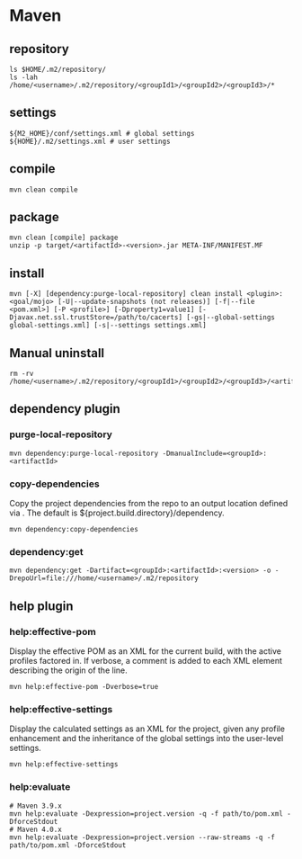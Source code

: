 # Maven

## repository
```
ls $HOME/.m2/repository/
ls -lah /home/<username>/.m2/repository/<groupId1>/<groupId2>/<groupId3>/*
```

## settings
```
${M2_HOME}/conf/settings.xml # global settings
${HOME}/.m2/settings.xml # user settings
```

## compile
```
mvn clean compile
```

## package
```
mvn clean [compile] package
unzip -p target/<artifactId>-<version>.jar META-INF/MANIFEST.MF
```

## install
```
mvn [-X] [dependency:purge-local-repository] clean install <plugin>:<goal/mojo> [-U|--update-snapshots (not releases)] [-f|--file <pom.xml>] [-P <profile>] [-Dproperty1=value1] [-Djavax.net.ssl.trustStore=/path/to/cacerts] [-gs|--global-settings global-settings.xml] [-s|--settings settings.xml]
```

## Manual uninstall
```
rm -rv /home/<username>/.m2/repository/<groupId1>/<groupId2>/<groupId3>/<artifactId>/<version>
```

## dependency plugin

### purge-local-repository
```
mvn dependency:purge-local-repository -DmanualInclude=<groupId>:<artifactId>
```
### copy-dependencies
Copy the project dependencies from the repo to an output location defined via <outputDirectory>. The default is ${project.build.directory}/dependency.
```
mvn dependency:copy-dependencies
```

### dependency:get
```
mvn dependency:get -Dartifact=<groupId>:<artifactId>:<version> -o -DrepoUrl=file:///home/<username>/.m2/repository
```

## help plugin

### help:effective-pom

Display the effective POM as an XML for the current build, with the active profiles factored in. If verbose, a comment is added to each XML element describing the origin of the line.
```
mvn help:effective-pom -Dverbose=true
```

### help:effective-settings

Display the calculated settings as an XML for the project, given any profile enhancement and the inheritance of the global settings into the user-level settings.
```
mvn help:effective-settings
```

### help:evaluate
```
# Maven 3.9.x
mvn help:evaluate -Dexpression=project.version -q -f path/to/pom.xml -DforceStdout
# Maven 4.0.x
mvn help:evaluate -Dexpression=project.version --raw-streams -q -f path/to/pom.xml -DforceStdout
```
